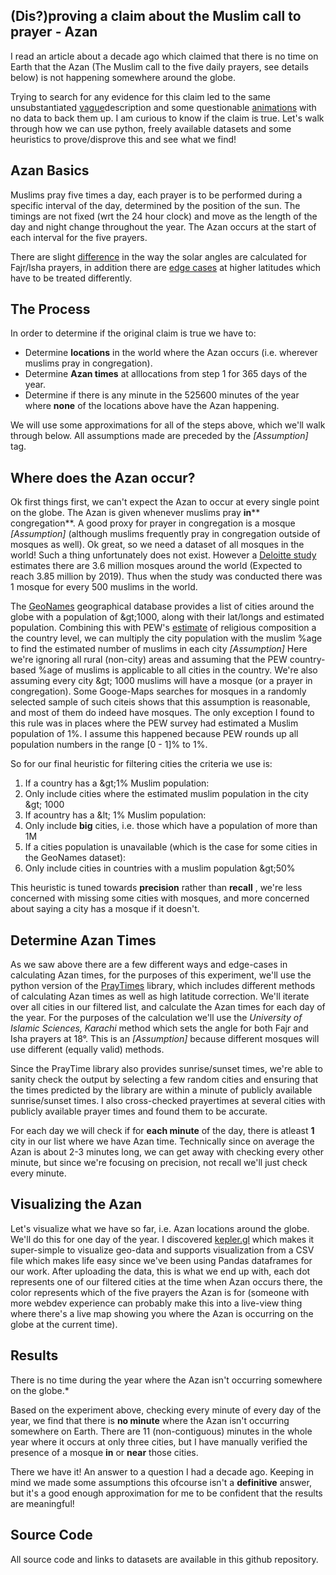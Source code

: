 ## (Dis?)proving a claim about the Muslim call to prayer - Azan

I read an article about a decade ago which claimed that there is no time on Earth that the Azan (The Muslim call to the five daily prayers, see details below) is not happening somewhere around the globe.

Trying to search for any evidence for this claim led to the same unsubstantiated [vague](https://www.quora.com/Is-the-sound-of-the-Islamic-call-to-prayer-azan-non-stop-across-the-globe)description and some questionable [animations](https://www.youtube.com/watch?v=Q2Rsq6UmfLc) with no data to back them up. I am curious to know if the claim is true. Let&#39;s walk through how we can use python, freely available datasets and some heuristics to prove/disprove this and see what we find!

## Azan Basics

Muslims pray five times a day, each prayer is to be performed during a specific interval of the day, determined by the position of the sun. The timings are not fixed (wrt the 24 hour clock) and move as the length of the day and night change throughout the year. The Azan occurs at the start of each interval for the five prayers.

There are slight [difference](https://www.calislamic.com/fifteen-or-eighteen-degrees-calculating-prayer-and-fasting-times-in-islam/) in the way the solar angles are calculated for Fajr/Isha prayers, in addition there are [edge cases](https://www.astronomycenter.net/accut.html#alt) at higher latitudes which have to be treated differently.

## The Process

In order to determine if the original claim is true we have to:

- Determine **locations** in the world where the Azan occurs (i.e. wherever muslims pray in congregation).
- Determine **Azan times** at alllocations from step 1 for 365 days of the year.
- Determine if there is any minute in the 525600 minutes of the year where **none** of the locations above have the Azan happening.

We will use some approximations for all of the steps above, which we&#39;ll walk through below. All assumptions made are preceded by the _[Assumption]_ tag.

## Where does the Azan occur?

Ok first things first, we can&#39;t expect the Azan to occur at every single point on the globe. The Azan is given whenever muslims pray **in**** congregation**. A good proxy for prayer in congregation is a mosque _[Assumption]_ (although muslims frequently pray in congregation outside of mosques as well). Ok great, so we need a dataset of all mosques in the world! Such a thing unfortunately does not exist. However a [Deloitte study](https://www2.deloitte.com/xe/en/pages/financial-services/articles/the-digital-islamic-services-landscape.html) estimates there are 3.6 million mosques around the world (Expected to reach 3.85 million by 2019). Thus when the study was conducted there was 1 mosque for every 500 muslims in the world.

The [GeoNames](https://www.geonames.org/) geographical database provides a list of cities around the globe with a population of \&gt;1000, along with their lat/longs and estimated population. Combining this with PEW&#39;s [estimate](https://www.pewforum.org/2015/04/02/religious-projection-table/2020/percent/all/) of religious composition a the country level, we can multiply the city population with the muslim %age to find the estimated number of muslims in each city _[Assumption]_ Here we&#39;re ignoring all rural (non-city) areas and assuming that the PEW country-based %age of muslims is applicable to all cities in the country. We&#39;re also assuming every city \&gt; 1000 muslims will have a mosque (or a prayer in congregation). Some Googe-Maps searches for mosques in a randomly selected sample of such citeis shows that this assumption is reasonable, and most of them do indeed have mosques. The only exception I found to this rule was in places where the PEW survey had estimated a Muslim population of 1%. I assume this happened because PEW rounds up all population numbers in the range [0 - 1]% to 1%.

So for our final heuristic for filtering cities the criteria we use is:

1. If a country has a \&gt;1% Muslim population:
  1. Only include cities where the estimated muslim population in the city \&gt; 1000
2. If acountry has a \&lt; 1% Muslim population:
  1. Only include **big** cities, i.e. those which have a population of more than 1M
3. If a cities population is unavailable (which is the case for some cities in the GeoNames dataset):
  1. Only include cities in countries with a muslim population \&gt;50%

This heuristic is tuned towards **precision** rather than **recall** , we&#39;re less concerned with missing some cities with mosques, and more concerned about saying a city has a mosque if it doesn&#39;t.

## Determine Azan Times

As we saw above there are a few different ways and edge-cases in calculating Azan times, for the purposes of this experiment, we&#39;ll use the python version of the [PrayTimes](http://praytimes.org/) library, which includes different methods of calculating Azan times as well as high latitude correction. We&#39;ll iterate over all cities in our filtered list, and calculate the Azan times for each day of the year. For the purposes of the calculation we&#39;ll use the _University of Islamic Sciences, Karachi_ method which sets the angle for both Fajr and Isha prayers at 18°. This is an _[Assumption]_ because different mosques will use different (equally valid) methods.

Since the PrayTime library also provides sunrise/sunset times, we&#39;re able to sanity check the output by selecting a few random cities and ensuring that the times predicted by the library are within a minute of publicly available sunrise/sunset times. I also cross-checked prayertimes at several cities with publicly available prayer times and found them to be accurate.

For each day we will check if for **each minute** of the day, there is atleast **1** city in our list where we have Azan time. Technically since on average the Azan is about 2-3 minutes long, we can get away with checking every other minute, but since we&#39;re focusing on precision, not recall we&#39;ll just check every minute.

## Visualizing the Azan

Let&#39;s visualize what we have so far, i.e. Azan locations around the globe. We&#39;ll do this for one day of the year. I discovered [kepler.gl](http://kepler.gl/) which makes it super-simple to visualize geo-data and supports visualization from a CSV file which makes life easy since we&#39;ve been using Pandas dataframes for our work. After uploading the data, this is what we end up with, each dot represents one of our filtered cities at the time when Azan occurs there, the color represents which of the five prayers the Azan is for (someone with more webdev experience can probably make this into a live-view thing where there&#39;s a live map showing you where the Azan is occurring on the globe at the current time).

## Results

There is no time during the year where the Azan isn&#39;t occurring somewhere on the globe.\*

Based on the experiment above, checking every minute of every day of the year, we find that there is **no minute** where the Azan isn&#39;t occurring somewhere on Earth. There are 11 (non-contiguous) minutes in the whole year where it occurs at only three cities, but I have manually verified the presence of a mosque **in** or **near** those cities.

There we have it! An answer to a question I had a decade ago. Keeping in mind we made some assumptions this ofcourse isn&#39;t a **definitive** answer, but it&#39;s a good enough approximation for me to be confident that the results are meaningful!

## Source Code

All source code and links to datasets are available in this github repository.
